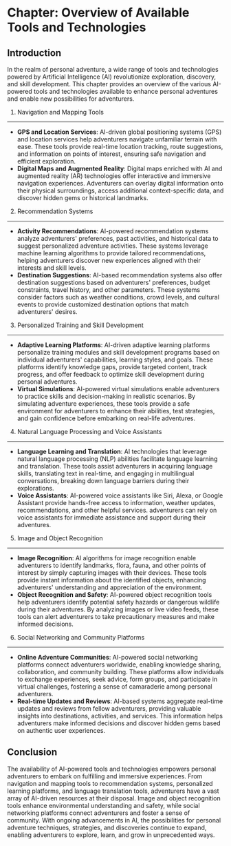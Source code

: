 Chapter: Overview of Available Tools and Technologies
=====================================================

Introduction
------------

In the realm of personal adventure, a wide range of tools and technologies powered by Artificial Intelligence (AI) revolutionize exploration, discovery, and skill development. This chapter provides an overview of the various AI-powered tools and technologies available to enhance personal adventures and enable new possibilities for adventurers.

1. Navigation and Mapping Tools
-------------------------------

* **GPS and Location Services**: AI-driven global positioning systems (GPS) and location services help adventurers navigate unfamiliar terrain with ease. These tools provide real-time location tracking, route suggestions, and information on points of interest, ensuring safe navigation and efficient exploration.
* **Digital Maps and Augmented Reality**: Digital maps enriched with AI and augmented reality (AR) technologies offer interactive and immersive navigation experiences. Adventurers can overlay digital information onto their physical surroundings, access additional context-specific data, and discover hidden gems or historical landmarks.

2. Recommendation Systems
-------------------------

* **Activity Recommendations**: AI-powered recommendation systems analyze adventurers' preferences, past activities, and historical data to suggest personalized adventure activities. These systems leverage machine learning algorithms to provide tailored recommendations, helping adventurers discover new experiences aligned with their interests and skill levels.
* **Destination Suggestions**: AI-based recommendation systems also offer destination suggestions based on adventurers' preferences, budget constraints, travel history, and other parameters. These systems consider factors such as weather conditions, crowd levels, and cultural events to provide customized destination options that match adventurers' desires.

3. Personalized Training and Skill Development
----------------------------------------------

* **Adaptive Learning Platforms**: AI-driven adaptive learning platforms personalize training modules and skill development programs based on individual adventurers' capabilities, learning styles, and goals. These platforms identify knowledge gaps, provide targeted content, track progress, and offer feedback to optimize skill development during personal adventures.
* **Virtual Simulations**: AI-powered virtual simulations enable adventurers to practice skills and decision-making in realistic scenarios. By simulating adventure experiences, these tools provide a safe environment for adventurers to enhance their abilities, test strategies, and gain confidence before embarking on real-life adventures.

4. Natural Language Processing and Voice Assistants
---------------------------------------------------

* **Language Learning and Translation**: AI technologies that leverage natural language processing (NLP) abilities facilitate language learning and translation. These tools assist adventurers in acquiring language skills, translating text in real-time, and engaging in multilingual conversations, breaking down language barriers during their explorations.
* **Voice Assistants**: AI-powered voice assistants like Siri, Alexa, or Google Assistant provide hands-free access to information, weather updates, recommendations, and other helpful services. adventurers can rely on voice assistants for immediate assistance and support during their adventures.

5. Image and Object Recognition
-------------------------------

* **Image Recognition**: AI algorithms for image recognition enable adventurers to identify landmarks, flora, fauna, and other points of interest by simply capturing images with their devices. These tools provide instant information about the identified objects, enhancing adventurers' understanding and appreciation of the environment.
* **Object Recognition and Safety**: AI-powered object recognition tools help adventurers identify potential safety hazards or dangerous wildlife during their adventures. By analyzing images or live video feeds, these tools can alert adventurers to take precautionary measures and make informed decisions.

6. Social Networking and Community Platforms
--------------------------------------------

* **Online Adventure Communities**: AI-powered social networking platforms connect adventurers worldwide, enabling knowledge sharing, collaboration, and community building. These platforms allow individuals to exchange experiences, seek advice, form groups, and participate in virtual challenges, fostering a sense of camaraderie among personal adventurers.
* **Real-time Updates and Reviews**: AI-based systems aggregate real-time updates and reviews from fellow adventurers, providing valuable insights into destinations, activities, and services. This information helps adventurers make informed decisions and discover hidden gems based on authentic user experiences.

Conclusion
----------

The availability of AI-powered tools and technologies empowers personal adventurers to embark on fulfilling and immersive experiences. From navigation and mapping tools to recommendation systems, personalized learning platforms, and language translation tools, adventurers have a vast array of AI-driven resources at their disposal. Image and object recognition tools enhance environmental understanding and safety, while social networking platforms connect adventurers and foster a sense of community. With ongoing advancements in AI, the possibilities for personal adventure techniques, strategies, and discoveries continue to expand, enabling adventurers to explore, learn, and grow in unprecedented ways.
